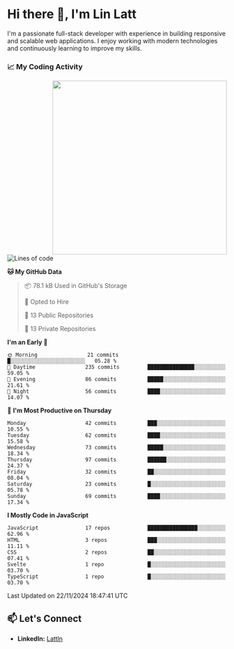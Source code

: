 # Hi there 👋, I'm Lin Latt

I'm a passionate full-stack developer with experience in building responsive and scalable web applications. I enjoy working with modern technologies and continuously learning to improve my skills.

### 📈 My Coding Activity 
<img src="https://github.com/user-attachments/assets/6cec4854-3eec-4600-9120-9be1d3cb2bfe"  width="400px" align="right">

<!--START_SECTION:waka-->
![Lines of code](https://img.shields.io/badge/From%20Hello%20World%20I%27ve%20Written-309.7%20thousand%20lines%20of%20code-blue)

**🐱 My GitHub Data** 

> 📦 78.1 kB Used in GitHub's Storage 
 > 
> 💼 Opted to Hire
 > 
> 📜 13 Public Repositories 
 > 
> 🔑 13 Private Repositories 
 > 
**I'm an Early 🐤** 

```text
🌞 Morning                21 commits          █░░░░░░░░░░░░░░░░░░░░░░░░   05.28 % 
🌆 Daytime                235 commits         ███████████████░░░░░░░░░░   59.05 % 
🌃 Evening                86 commits          █████░░░░░░░░░░░░░░░░░░░░   21.61 % 
🌙 Night                  56 commits          ████░░░░░░░░░░░░░░░░░░░░░   14.07 % 
```
📅 **I'm Most Productive on Thursday** 

```text
Monday                   42 commits          ███░░░░░░░░░░░░░░░░░░░░░░   10.55 % 
Tuesday                  62 commits          ████░░░░░░░░░░░░░░░░░░░░░   15.58 % 
Wednesday                73 commits          █████░░░░░░░░░░░░░░░░░░░░   18.34 % 
Thursday                 97 commits          ██████░░░░░░░░░░░░░░░░░░░   24.37 % 
Friday                   32 commits          ██░░░░░░░░░░░░░░░░░░░░░░░   08.04 % 
Saturday                 23 commits          █░░░░░░░░░░░░░░░░░░░░░░░░   05.78 % 
Sunday                   69 commits          ████░░░░░░░░░░░░░░░░░░░░░   17.34 % 
```


**I Mostly Code in JavaScript** 

```text
JavaScript               17 repos            ████████████████░░░░░░░░░   62.96 % 
HTML                     3 repos             ███░░░░░░░░░░░░░░░░░░░░░░   11.11 % 
CSS                      2 repos             ██░░░░░░░░░░░░░░░░░░░░░░░   07.41 % 
Svelte                   1 repo              █░░░░░░░░░░░░░░░░░░░░░░░░   03.70 % 
TypeScript               1 repo              █░░░░░░░░░░░░░░░░░░░░░░░░   03.70 % 
```




 Last Updated on 22/11/2024 18:47:41 UTC
<!--END_SECTION:waka-->

## 📫 Let's Connect

- **LinkedIn:** [Lattln](https://linkedin.com/in/lin-latt)
<!-- - **Portfolio:** [Your Portfolio](https://yourportfolio.com) -->
